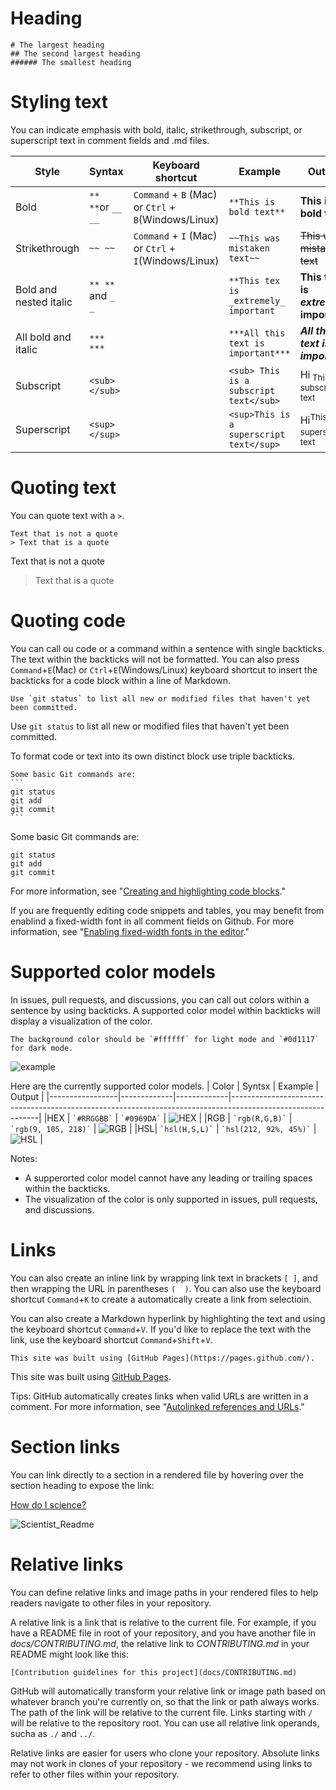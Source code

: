 # Heading

```
# The largest heading
## The second largest heading
###### The smallest heading
```

# Styling text
You can indicate emphasis with bold, italic, strikethrough, subscript, or superscript text in comment fields and .md files.

|Style                  | Syntax            | Keyboard shortcut                               | Example                      | Output                     |
|-----------------------|-------------------|-------------------------------------------------|------------------------------|----------------------------|
|Bold              | `** **`or `__ __` | `Command` + `B` (Mac) or `Ctrl` + `B`(Windows/Linux) | `**This is bold text**`      | **This is bold text**      |
|Strikethrough     | `~~ ~~`           | `Command` + `I` (Mac) or `Ctrl` + `I`(Windows/Linux) | `~~This was mistaken text~~` | ~~This was mistaken text~~ |
|Bold and nested italic | `** **` and `_ _` |                            | `**This tex is _extremely_ important` | **This text is _extremely_ important** |
|All bold and italic    | `*** ***`         |                                      | `***All this text is important***` |***All this text is important*** |
|Subscript              | `<sub></sub>`     |                           | `<sub> This is a subscript text</sub>` | Hi<sub> This is a subscript text</sub> |
|Superscript            | `<sup></sup>`     |                         | `<sup>This is a superscript text</sup>` | Hi<sup>This is a superscript text</sup> |

# Quoting text
You can quote text with a `>`.

```
Text that is not a quote
> Text that is a quote
```
Text that is not a quote
> Text that is a quote

# Quoting code
You can call ou code or a command within a sentence with single backticks. The text within the backticks will not be formatted. You can also press `Command`+`E`(Mac) or `Ctrl`+`E`(Windows/Linux) keyboard shortcut to insert the backticks for a code block within a line of Markdown.

```
Use `git status` to list all new or modified files that haven't yet been committed.
```
Use `git status` to list all new or modified files that haven't yet been committed.

To format code or text into its own distinct block use triple backticks.
``````
Some basic Git commands are:
```
git status
git add
git commit
```
```````
Some basic Git commands are:
```
git status
git add
git commit
```

For more information, see "[Creating and highlighting code blocks](https://docs.github.com/en/get-started/writing-on-github/working-with-advanced-formatting/creating-and-highlighting-code-blocks)."

If you are frequently editing code snippets and tables, you may benefit from enablind a fixed-width font in all comment fields on Github. For more information, see "[Enabling fixed-width fonts in the editor](https://docs.github.com/en/github/writing-on-github/getting-started-with-writing-and-formatting-on-github/about-writing-and-formatting-on-github#enabling-fixed-width-fonts-in-the-editor)."

# Supported color models
In issues, pull requests, and discussions, you can call out colors within a sentence by using backticks. A supported color model within backticks will display a visualization of the color.

```
The background color should be `#ffffff` for light mode and `#0d1117` for dark mode.
```
![example](https://docs.github.com/assets/cb-13280/images/help/writing/supported-color-models-rendered.png)

Here are the currently supported color models.
| Color           | Syntsx      | Example     | Output                                                                                                     |
|-----------------|-------------|-------------|------------------------------------------------------------------------------------------------------------|
|HEX              | `` `#RRGGBB` `` | `` `#0969DA` `` | ![HEX](images/supported-color-models-hex-rendered.png) |
|RGB  | `` `rgb(R,G,B)` `` | `` `rgb(9, 105, 218)` `` | ![RGB](images/help/writing/supported-color-models-rgb-rendered.png) |
|HSL| `` `hsl(H,S,L)` `` | `` `hsl(212, 92%, 45%)` `` | ![HSL](images/help/writing/supported-color-models-hsl-rendered.png) |

Notes:
- A supperorted color model cannot have any leading or trailing spaces within the backticks.
- The visualization of the color is only supported in issues, pull requests, and discussions.

# Links
You can also create an inline link by wrapping link text in brackets `[ ]`, and then wrapping the URL in parentheses `(  )`. You can also use the keyboard shortcut `Command`+`K` to create a automatically create a link from selectioin.

You can also create a Markdown hyperlink by highlighting the text and using the keyboard shortcut `Command`+`V`. If you'd like to replace the text with the link, use the keyboard shortcut `Command`+`Shift`+`V`.

`This site was built using [GitHub Pages](https://pages.github.com/).`

This site was built using [GitHub Pages](https://pages.github.com/).

Tips: GitHub automatically creates links when valid URLs are written in a comment. For more information, see "[Autolinked references and URLs](https://docs.github.com/en/get-started/writing-on-github/working-with-advanced-formatting/autolinked-references-and-urls)."

# Section links
You can link directly to a section in a rendered file by hovering over the section heading to expose the link:

[How do I science?](https://github.com/github/scientist#how-do-i-science)

![Scientist_Readme](https://docs.github.com/assets/cb-25655/images/help/repository/readme-links.png)

# Relative links
You can define relative links and image paths in your rendered files to help readers navigate to other files in your repository.

A relative link is a link that is relative to the current file. For example, if you have a README file in root of your repository, and you have another file in _docs/CONTRIBUTING.md_, the relative link to _CONTRIBUTING.md_ in your README might look like this:

```
[Contribution guidelines for this project](docs/CONTRIBUTING.md)
```

GitHub will automatically transform your relative link or image path based on whatever branch you're currently on, so that the link or path always works. The path of the link will be relative to the current file. Links starting with `/` will be relative to the repository root. You can use all relative link operands, sucha as `./` and `../`.

Relative links are easier for users who clone your repository. Absolute links may not work in clones of your repository - we recommend using links to refer to other files within your repository.
